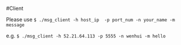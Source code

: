 #Client

Please use 
`$ ./msg_client -h host_ip  -p port_num -n your_name -m message` 

e.g. 
`$ ./msg_client -h 52.21.64.113 -p 5555 -n wenhui -m hello`
